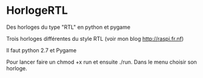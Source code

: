 # HorlogeRTL
Des horloges du type "RTL" en python et pygame

Trois horloges différentes du style RTL (voir mon blog http://raspi.fr.nf)

Il faut python 2.7 et Pygame

Pour lancer faire un chmod +x run et ensuite ./run. Dans le menu choisir son horloge. 
